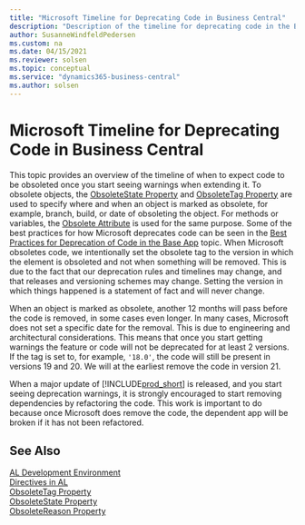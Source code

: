```yaml
---
title: "Microsoft Timeline for Deprecating Code in Business Central"
description: "Description of the timeline for deprecating code in the Base App for Business Central."
author: SusanneWindfeldPedersen
ms.custom: na
ms.date: 04/15/2021
ms.reviewer: solsen
ms.topic: conceptual
ms.service: "dynamics365-business-central"
ms.author: solsen
---
```


# Microsoft Timeline for Deprecating Code in Business Central

This topic provides an overview of the timeline of when to expect code to be obsoleted once you start seeing warnings when extending it. To obsolete objects, the [ObsoleteState Property](properties/devenv-obsoletestate-property.md) and [ObsoleteTag Property](properties/devenv-obsoletetag-property.md) are used to specify where and when an object is marked as obsolete, for example, branch, build, or date of obsoleting the object. For methods or variables, the [Obsolete Attribute](methods/devenv-obsolete-attribute.md) is used for the same purpose. Some of the best practices for how Microsoft deprecates code can be seen in the [Best Practices for Deprecation of Code in the Base App](developer/devenv-deprecation-guidelines.md) topic. When Microsoft obsoletes code, we intentionally set the obsolete tag to the version in which the element is obsoleted and not when something will be removed. This is due to the fact that our deprecation rules and timelines may change, and that releases and versioning schemes may change. Setting the version in which things happened is a statement of fact and will never change.

When an object is marked as obsolete, another 12 months will pass before the code is removed, in some cases even longer. In many cases, Microsoft does not set a specific date for the removal. This is due to engineering and architectural considerations. This means that once you start getting warnings the feature or code will not be deprecated for at least 2 versions. If the tag is set to, for example, `'18.0'`, the code will still be present in versions 19 and 20. We will at the earliest remove the code in version 21.

When a major update of [!INCLUDE[prod_short](../includes/prod_short.md)] is released, and you start seeing deprecation warnings, it is strongly encouraged to start removing dependencies by refactoring the code. This work is important to do because once Microsoft does remove the code, the dependent app will be broken if it has not been refactored.

## See Also

[AL Development Environment](devenv-reference-overview.md)  
[Directives in AL](directives/devenv-directives-in-al.md)  
[ObsoleteTag Property](properties/devenv-obsoletetag-property.md)  
[ObsoleteState Property](properties/devenv-obsoletestate-property.md)  
[ObsoleteReason Property](properties/devenv-obsoletereason-property.md)  
